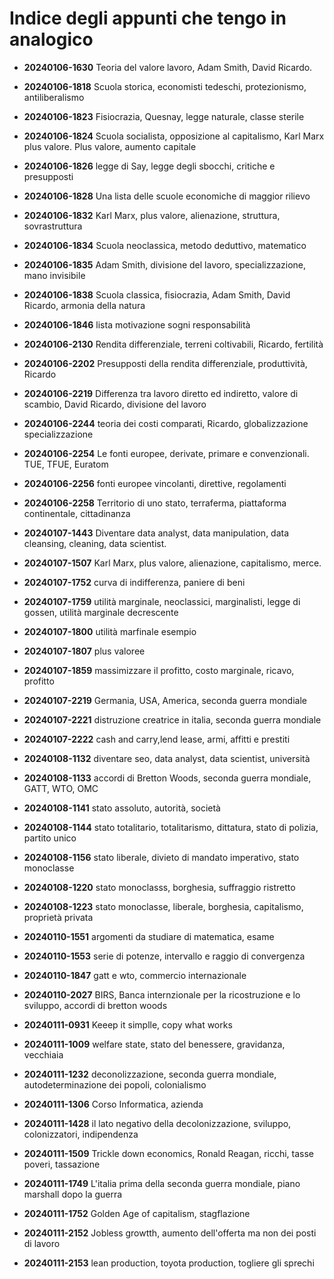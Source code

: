 # Indice degli appunti che tengo in analogico

- **20240106-1630** Teoria del valore lavoro, Adam Smith, David Ricardo.

- **20240106-1818** Scuola storica, economisti tedeschi, protezionismo, antiliberalismo

- **20240106-1823** Fisiocrazia, Quesnay, legge naturale, classe sterile 

- **20240106-1824** Scuola socialista, opposizione al capitalismo, Karl Marx plus valore. Plus valore, aumento capitale

- **20240106-1826** legge di Say, legge degli sbocchi, critiche e presupposti 

- **20240106-1828** Una lista delle scuole economiche di maggior rilievo 

- **20240106-1832** Karl Marx, plus valore, alienazione, struttura, sovrastruttura 

- **20240106-1834** Scuola neoclassica, metodo deduttivo, matematico 

- **20240106-1835** Adam Smith, divisione del lavoro, specializzazione, mano invisibile 

- **20240106-1838** Scuola classica, fisiocrazia, Adam Smith, David Ricardo, armonia della natura 

- **20240106-1846** lista motivazione sogni responsabilità 

- **20240106-2130** Rendita differenziale, terreni coltivabili, Ricardo, fertilità 

- **20240106-2202** Presupposti della rendita differenziale, produttività, Ricardo 

- **20240106-2219** Differenza tra lavoro diretto ed indiretto, valore di scambio, David Ricardo, divisione del lavoro 

- **20240106-2244** teoria dei costi comparati, Ricardo, globalizzazione specializzazione 

- **20240106-2254** Le fonti europee, derivate, primare e convenzionali. TUE, TFUE, Euratom 

- **20240106-2256** fonti europee vincolanti, direttive, regolamenti 

- **20240106-2258** Territorio di uno stato, terraferma, piattaforma continentale, cittadinanza 

- **20240107-1443** Diventare data analyst, data manipulation, data cleansing, cleaning, data scientist. 

- **20240107-1507** Karl Marx, plus valore, alienazione, capitalismo, merce. 

- **20240107-1752** curva di indifferenza, paniere di beni 

- **20240107-1759** utilità marginale, neoclassici, marginalisti, legge di gossen, utilità marginale decrescente 

- **20240107-1800** utilità marfinale esempio 

- **20240107-1807** plus valoree 

- **20240107-1859** massimizzare il profitto, costo marginale, ricavo, profitto 

- **20240107-2219** Germania, USA, America, seconda guerra mondiale 

- **20240107-2221** distruzione creatrice in italia, seconda guerra mondiale 

- **20240107-2222** cash and carry,lend lease, armi, affitti e prestiti 

- **20240108-1132** diventare seo, data analyst, data scientist, università 

- **20240108-1133** accordi di  Bretton Woods, seconda guerra mondiale, GATT, WTO, OMC 

- **20240108-1141** stato assoluto, autorità, società 

- **20240108-1144** stato totalitario, totalitarismo, dittatura, stato di polizia, partito unico 

- **20240108-1156** stato liberale, divieto di mandato imperativo, stato monoclasse 

- **20240108-1220** stato monoclasss, borghesia, suffraggio ristretto 

- **20240108-1223** stato monoclasse, liberale, borghesia, capitalismo, proprietà privata 

- **20240110-1551** argomenti da studiare di matematica, esame 

- **20240110-1553** serie di potenze, intervallo e raggio di convergenza 

- **20240110-1847** gatt e wto, commercio internazionale 

- **20240110-2027** BIRS, Banca internzionale per la ricostruzione e lo sviluppo, accordi di bretton woods 

- **20240111-0931** Keeep it simplle, copy what works 

- **20240111-1009** welfare state, stato del benessere, gravidanza, vecchiaia 

- **20240111-1232** deconolizzazione, seconda guerra mondiale, autodeterminazione dei popoli, colonialismo 

- **20240111-1306** Corso Informatica, azienda 

- **20240111-1428** il lato negativo della decolonizzazione, sviluppo, colonizzatori, indipendenza 

- **20240111-1509** Trickle down economics, Ronald Reagan, ricchi, tasse poveri, tassazione 

- **20240111-1749** L'italia prima della seconda guerra mondiale, piano marshall dopo la guerra 

- **20240111-1752** Golden Age of capitalism, stagflazione 

- **20240111-2152** Jobless growtth, aumento dell'offerta ma non dei posti di lavoro 

- **20240111-2153** lean production, toyota production, togliere gli sprechi 

